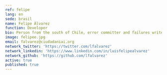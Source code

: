 ```yaml
---
ref: felipe
lang: en
sede: brasil
name: Felipe Álvarez
function: Developer
bio: Person from the south of Chile, error committer and failures writer.
image: felipee.jpg
email: falvarez@ciudadaniai.org
network_twitter: 'https://twitter.com/lfalvarez'
network_linkedin: 'https://www.linkedin.com/in/luisfelipealvarez'
network_github: 'https://github.com/lfalvarez'
active: true
published: true
---
```

